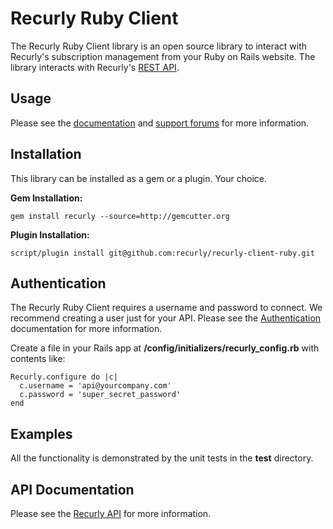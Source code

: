Recurly Ruby Client
===================

The Recurly Ruby Client library is an open source library to interact with Recurly's subscription management from your Ruby on Rails website. The library interacts with Recurly's [REST API](http://support.recurly.com/faqs/api).


Usage
-----

Please see the [documentation](http://support.recurly.com/faqs/api/ruby-client) and
[support forums](http://support.recurly.com/discussions) for more information.


Installation
------------

This library can be installed as a gem or a plugin. Your choice.

**Gem Installation:**

    gem install recurly --source=http://gemcutter.org
    
**Plugin Installation:**

    script/plugin install git@github.com:recurly/recurly-client-ruby.git


Authentication
--------------

The Recurly Ruby Client requires a username and password to connect.  We recommend creating a user just for your API.  Please see the [Authentication](http://support.recurly.com/faqs/api/authentication) documentation for more information.

Create a file in your Rails app at __/config/initializers/recurly_config.rb__ with contents like:

    Recurly.configure do |c|
      c.username = 'api@yourcompany.com'
      c.password = 'super_secret_password'
    end


Examples
--------

All the functionality is demonstrated by the unit tests in the __test__ directory.


API Documentation
-----------------

Please see the [Recurly API](http://support.recurly.com/faqs/api/) for more information.